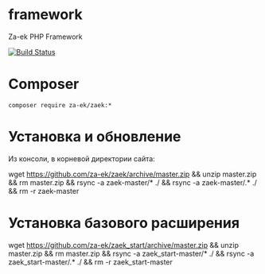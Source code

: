 # framework
Za-ek PHP Framework

[![Build Status](https://travis-ci.org/za-ek/zaek.svg?branch=master)](https://travis-ci.org/za-ek/zaek)

# Composer

`composer require za-ek/zaek:*`

# Установка и обновление

Из консоли, в корневой директории сайта:
  
wget https://github.com/za-ek/zaek/archive/master.zip && unzip master.zip && rm master.zip && rsync -a  zaek-master/* ./ && rsync -a zaek-master/.* ./ && rm -r zaek-master

# Установка базового расширения

wget https://github.com/za-ek/zaek_start/archive/master.zip && unzip master.zip && rm master.zip && rsync -a  zaek_start-master/* ./ && rsync -a zaek_start-master/.* ./ && rm -r zaek_start-master
